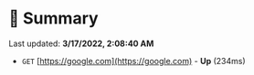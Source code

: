 # 📖 Summary
Last updated: **3/17/2022, 2:08:40 AM**

- `GET` [https://google.com](https://google.com) - **Up** (234ms)
